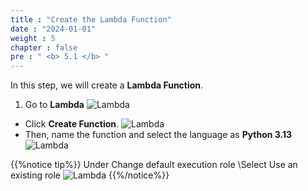 ```yaml
---
title : "Create the Lambda Function"
date : "2024-01-01"
weight : 5 
chapter : false
pre : " <b> 5.1 </b> "
---
```


In this step, we will create a **Lambda Function**.

1. Go to **Lambda**
![Lambda](/Work-Shop/images/WS/Lamda/Lamda.png)
  + Click **Create Function**.
  ![Lambda](/Work-Shop/images/WS/Lamda/LamdaCreate.png)
  + Then, name the function and select the language as **Python 3.13**
  ![Lambda](/Work-Shop/images/WS/Lamda/LamdaFunc.png)

{{%notice tip%}}
Under Change default execution role
\Select Use an existing role
![Lambda](/Work-Shop/images/WS/Lamda/SelectRole.png)
{{%/notice%}}
